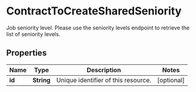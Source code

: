 

# ContractToCreateSharedSeniority

Job seniority level. Please use the seniority levels endpoint to retrieve the list of seniority levels.

## Properties

| Name | Type | Description | Notes |
|------------ | ------------- | ------------- | -------------|
|**id** | **String** | Unique identifier of this resource. |  [optional] |



